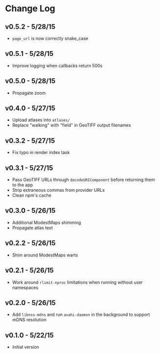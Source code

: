 # Change Log

## v0.5.2 - 5/28/15

* `page_url` is now correctly snake\_case

## v0.5.1 - 5/28/15

* Improve logging when callbacks return 500s

## v0.5.0 - 5/28/15

* Propagate zoom

## v0.4.0 - 5/27/15

* Upload atlases into `atlases/`
* Replace "walking" with "field" in GeoTIFF output filenames

## v0.3.2 - 5/27/15

* Fix typo in render index task

## v0.3.1 - 5/27/15

* Pass GeoTIFF URLs through `decodeURIComponent` before returning them to the
  app
* Strip extraneous commas from provider URLs
* Clean npm's cache

## v0.3.0 - 5/26/15

* Additional ModestMaps shimming
* Propagate atlas text

## v0.2.2 - 5/26/15

* Shim around ModestMaps warts

## v0.2.1 - 5/26/15

* Work around `rlimit-nproc` limitations when running without user namespaces

## v0.2.0 - 5/26/15

* Add `libnss-mdns` and run `avahi-daemon` in the background to support mDNS
  resolution

## v0.1.0 - 5/22/15

* Initial version
